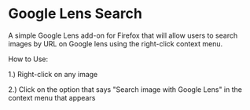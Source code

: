 # Google Lens Search

A simple Google Lens add-on for Firefox that will allow users to search images by URL on Google lens using the right-click context menu.

How to Use:

1.) Right-click on any image

2.) Click on the option that says "Search image with Google Lens" in the context menu that appears
